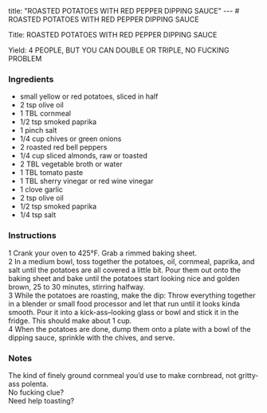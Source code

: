 <!DOCTYPE HTML PUBLIC "-//W3C//DTD HTML 4.0 Transitional//EN">
<html>
  <head>
  title: "ROASTED POTATOES WITH RED PEPPER DIPPING SAUCE"
---
# ROASTED POTATOES WITH RED PEPPER DIPPING SAUCE<link rel='stylesheet' href='style.css' type='text/css'><meta http-equiv="Content-Style-Stype" content="text/css">
     <meta http-equiv="Content-Type" content="text/html;charset=utf-8">
     </head><body><div class="recipe" itemscope itemtype="http://schema.org/Recipe"><div class='header'><p class="title"><span class="label">Title:</span> <span itemprop="name">ROASTED POTATOES WITH RED PEPPER DIPPING SAUCE</span></p>
<p class="yields"><span class="label">Yield:</span> <span itemprop="recipeYield">4 PEOPLE, BUT YOU CAN DOUBLE OR TRIPLE, NO FUCKING PROBLEM</span></p>
</div><div class="ing"><h3>Ingredients</h3><ul class="ing"><li class="ing" itemprop="ingredients">small yellow or red potatoes, sliced in half </li>
<li class="ing" itemprop="ingredients">2 tsp olive oil </li>
<li class="ing" itemprop="ingredients">1 TBL cornmeal </li>
<li class="ing" itemprop="ingredients">1/2 tsp smoked paprika </li>
<li class="ing" itemprop="ingredients">1 pinch salt </li>
<li class="ing" itemprop="ingredients">1/4 cup chives or green onions </li>
<li class="ing" itemprop="ingredients">2 roasted red bell peppers </li>
<li class="ing" itemprop="ingredients">1/4 cup sliced almonds, raw or toasted </li>
<li class="ing" itemprop="ingredients">2 TBL vegetable broth or water </li>
<li class="ing" itemprop="ingredients">1 TBL tomato paste </li>
<li class="ing" itemprop="ingredients">1 TBL sherry vinegar or red wine vinegar </li>
<li class="ing" itemprop="ingredients">1 clove garlic </li>
<li class="ing" itemprop="ingredients">2 tsp olive oil </li>
<li class="ing" itemprop="ingredients">1/2 tsp smoked paprika </li>
<li class="ing" itemprop="ingredients">1/4 tsp salt </li>
</ul>
</div>
<div class="instructions"><h3 class="Instructions">Instructions</h3><div itemprop="recipeInstructions"><p>1 Crank your oven to 425°F. Grab a rimmed baking sheet.<br>2 In a medium bowl, toss together the potatoes, oil, cornmeal, paprika, and salt until the potatoes are all covered a little bit. Pour them out onto the baking sheet and bake until the potatoes start looking nice and golden brown, 25 to 30 minutes, stirring halfway.<br>3 While the potatoes are roasting, make the dip: Throw everything together in a blender or small food processor and let that run until it looks kinda smooth. Pour it into a kick-ass–looking glass or bowl and stick it in the fridge. This should make about 1 cup.<br>4 When the potatoes are done, dump them onto a plate with a bowl of the dipping sauce, sprinkle with the chives, and serve.</p></div></div><div class="modifications"><h3 class="Notes">Notes</h3><p>The kind of finely ground cornmeal you’d use to make cornbread, not gritty-ass polenta.<br> No fucking clue?<br> Need help toasting?</p></div></div>

</body>
</html>